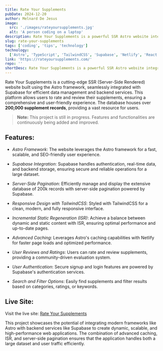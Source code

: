 ```yaml
---
title: Rate Your Supplements
pubDate: 2024-12-20
author: Melnard De Jesus
image:
  src: './images/rateyoursupplements.jpg'
  alt: 'A person coding on a laptop'
description: Rate Your Supplements is a powerful SSR Astro website integrated with Supabase, enabling users to review and rate supplements. Featuring a vast database of over 200,000 supplement records, advanced caching, server-side pagination, and responsive design with TailwindCSS, this platform delivers a seamless, secure, and high-performance user experience.
slug: rate-your-supplements
tags: ['coding', 'tips', 'technology']
technology:
  ['Astro', 'TypeScript', 'TailwindCSS', 'Supabase', 'Netlify', 'React']
link: 'https://rateyoursupplements.com/'
repo: ''
shortDesc: Rate Your Supplements is a powerful SSR Astro website integrated with Supabase, enabling users to review and rate supplements. Featuring a vast database of over 200,000 supplement records, advanced caching, server-side pagination, and responsive design with TailwindCSS, this platform delivers a seamless, secure, and high-performance user experience.
---
```


Rate Your Supplements is a cutting-edge SSR (Server-Side Rendered) website built using the Astro framework, seamlessly integrated with Supabase for efficient data management and backend services. This platform allows users to rate and review their supplements, ensuring a comprehensive and user-friendly experience. The database houses over **200,000 supplement records**, providing a vast resource for users.

> **Note:** This project is still in progress. Features and functionalities are continuously being added and improved.

## Features:

- <i class="fab fa-astro text-lblue"></i> _Astro Framework_: The website leverages the Astro framework for a fast, scalable, and SEO-friendly user experience.

- <i class="fas fa-database text-lblue"></i> _Supabase Integration_: Supabase handles authentication, real-time data, and backend storage, ensuring secure and reliable operations for a large dataset.

- <i class="fas fa-layer-group text-lblue"></i> _Server-Side Pagination_: Efficiently manage and display the extensive database of 200k records with server-side pagination powered by Supabase.

- <i class="fab fa-html5 text-lblue"></i> _Responsive Design with TailwindCSS_: Styled with TailwindCSS for a clean, modern, and fully responsive interface.

- <i class="fas fa-hourglass-half text-lblue"></i> _Incremental Static Regeneration (ISR)_: Achieve a balance between dynamic and static content with ISR, ensuring optimal performance and up-to-date pages.

- <i class="fas fa-cogs text-lblue"></i> _Advanced Caching_: Leverages Astro's caching capabilities with Netlify for faster page loads and optimized performance.

- <i class="fas fa-star text-lblue"></i> _User Reviews and Ratings_: Users can rate and review supplements, providing a community-driven evaluation system.

- <i class="fas fa-user text-lblue"></i> _User Authentication_: Secure signup and login features are powered by Supabase's authentication services.

- <i class="fas fa-search text-lblue"></i> _Search and Filter Options_: Easily find supplements and filter results based on categories, ratings, or keywords.

## Live Site:

Visit the live site: <a href="https://rateyoursupplements.com/" target="_blank" class="text-lblue"><u>Rate Your Supplements</u></a>

This project showcases the potential of integrating modern frameworks like Astro with backend services like Supabase to create dynamic, scalable, and high-performance web applications. The combination of advanced caching, ISR, and server-side pagination ensures that the application handles both a large dataset and user traffic efficiently.
